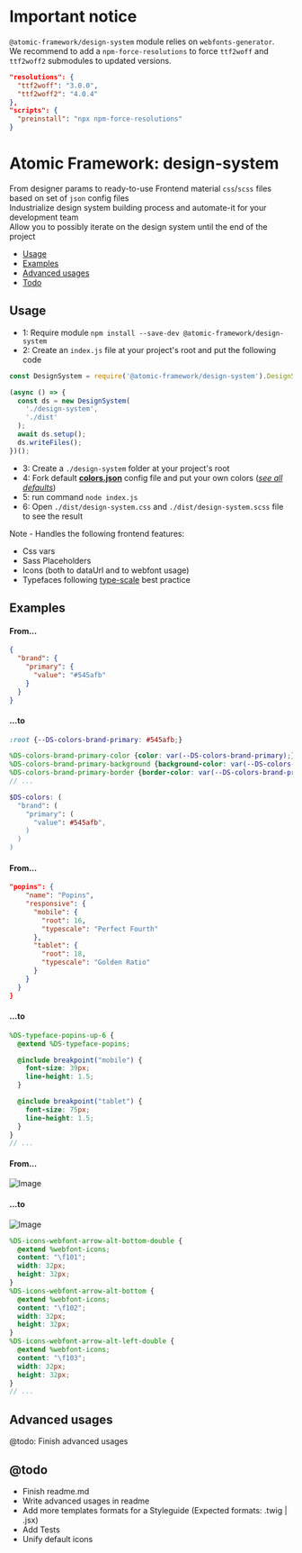 # Important notice
`@atomic-framework/design-system` module relies on `webfonts-generator`.  
We recommend to add a `npm-force-resolutions` to force `ttf2woff` and `ttf2woff2` submodules to updated versions.
```json
"resolutions": {
  "ttf2woff": "3.0.0",
  "ttf2woff2": "4.0.4"
},
"scripts": {
  "preinstall": "npx npm-force-resolutions"
}
```

# Atomic Framework: design-system
From designer params to ready-to-use Frontend material `css`/`scss` files based on set of `json` config files  
Industrialize design system building process and automate-it for your development team  
Allow you to possibly iterate on the design system until the end of the project

- [Usage](#usage)
- [Examples](#examples)
- [Advanced usages](#advanced-usages)
- [Todo](#todo)

## Usage
- 1: Require module `npm install --save-dev @atomic-framework/design-system`  
- 2: Create an `index.js` file at your project's root and put the following code  
``` javascript
const DesignSystem = require('@atomic-framework/design-system').DesignSystem;

(async () => {
  const ds = new DesignSystem(
    './design-system',
    './dist'
  );
  await ds.setup();
  ds.writeFiles();
})();
```
- 3: Create a `./design-system` folder at your project's root
- 4: Fork default **[colors.json](https://github.com/atomic-framework-project/design-system/blob/master/defaults/colors/colors.json)** config file and put your own colors ([*see all defaults*](https://github.com/atomic-framework-project/design-system/tree/master/defaults))
- 5: run command `node index.js`
- 6: Open `./dist/design-system.css` and `./dist/design-system.scss` file to see the result

Note - Handles the following frontend features:
- Css vars
- Sass Placeholders
- Icons (both to dataUrl and to webfont usage)
- Typefaces following [type-scale](https://type-scale.com/) best practice

## Examples
#### From...
``` json
{
  "brand": {
    "primary": {
      "value": "#545afb"
    }
  }
}
```
#### ...to
``` css
:root {--DS-colors-brand-primary: #545afb;}
```
``` scss
%DS-colors-brand-primary-color {color: var(--DS-colors-brand-primary);}
%DS-colors-brand-primary-background {background-color: var(--DS-colors-brand-primary);}
%DS-colors-brand-primary-border {border-color: var(--DS-colors-brand-primary);}
// ...
```
``` scss
$DS-colors: (
  "brand": (
    "primary": (
      "value": #545afb",
    )
  )
)
```
#### From...
``` json
"popins": {
    "name": "Popins",
    "responsive": {
      "mobile": {
        "root": 16,
        "typescale": "Perfect Fourth"
      },
      "tablet": {
        "root": 18,
        "typescale": "Golden Ratio"
      }
    }
  }
}
```
#### ...to
``` scss
%DS-typeface-popins-up-6 {
  @extend %DS-typeface-popins;

  @include breakpoint("mobile") {
    font-size: 39px;
    line-height: 1.5;
  }

  @include breakpoint("tablet") {
    font-size: 75px;
    line-height: 1.5;
  }
}
// ...
```
#### From...
![Image](https://raw.githubusercontent.com/atomic-framework-project/design-system/master/help/icons-webfont.jpg)
#### ...to
![Image](https://raw.githubusercontent.com/atomic-framework-project/design-system/master/help/output-files.jpg)
``` scss
%DS-icons-webfont-arrow-alt-bottom-double {
  @extend %webfont-icons;
  content: "\f101";
  width: 32px;
  height: 32px;
}
%DS-icons-webfont-arrow-alt-bottom {
  @extend %webfont-icons;
  content: "\f102";
  width: 32px;
  height: 32px;
}
%DS-icons-webfont-arrow-alt-left-double {
  @extend %webfont-icons;
  content: "\f103";
  width: 32px;
  height: 32px;
}
// ...
```

## Advanced usages
@todo: Finish advanced usages

## @todo
- Finish readme.md
- Write advanced usages in readme
- Add more templates formats for a Styleguide (Expected formats: .twig | .jsx)
- Add Tests
- Unify default icons
